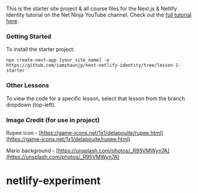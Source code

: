 This is the starter site project & all course files for the Next.js & Netlify Identity tutorial on the Net Ninja YouTube channel. Check out the [full tutorial here](https://www.youtube.com/playlist?list=PL4cUxeGkcC9i4g-0dAaMmFAyM6k3FmuZz).

### Getting Started
To install the starter project:
```
npx create-next-app [your_site_name] -e https://github.com/iamshaunjp/next-netlify-identity/tree/lesson-1-starter
```

### Other Lessons
To view the code for a specific lesson, select that lesson from the branch dropdown (top-left).

### Image Credit (for use in project)
Rupee icon - [https://game-icons.net/1x1/delapouite/rupee.html](https://game-icons.net/1x1/delapouite/rupee.html)

Mario background - [https://unsplash.com/photos/_R95VMWyn7A](https://unsplash.com/photos/_R95VMWyn7A)
# netlify-experiment
